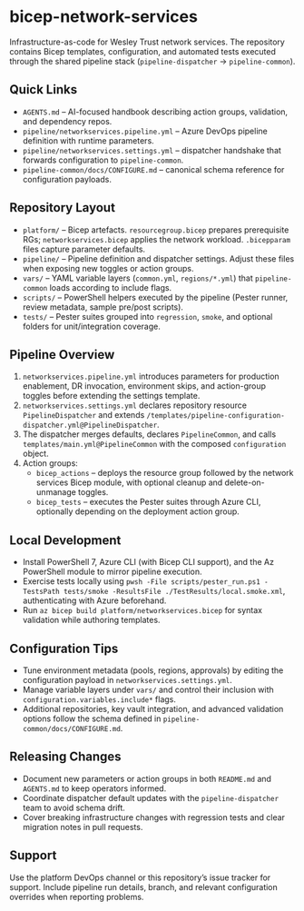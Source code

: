# bicep-network-services

Infrastructure-as-code for Wesley Trust network services. The repository contains Bicep templates, configuration, and automated tests executed through the shared pipeline stack (`pipeline-dispatcher` -> `pipeline-common`).

## Quick Links
- `AGENTS.md` – AI-focused handbook describing action groups, validation, and dependency repos.
- `pipeline/networkservices.pipeline.yml` – Azure DevOps pipeline definition with runtime parameters.
- `pipeline/networkservices.settings.yml` – dispatcher handshake that forwards configuration to `pipeline-common`.
- `pipeline-common/docs/CONFIGURE.md` – canonical schema reference for configuration payloads.

## Repository Layout
- `platform/` – Bicep artefacts. `resourcegroup.bicep` prepares prerequisite RGs; `networkservices.bicep` applies the network workload. `.bicepparam` files capture parameter defaults.
- `pipeline/` – Pipeline definition and dispatcher settings. Adjust these files when exposing new toggles or action groups.
- `vars/` – YAML variable layers (`common.yml`, `regions/*.yml`) that `pipeline-common` loads according to include flags.
- `scripts/` – PowerShell helpers executed by the pipeline (Pester runner, review metadata, sample pre/post scripts).
- `tests/` – Pester suites grouped into `regression`, `smoke`, and optional folders for unit/integration coverage.

## Pipeline Overview
1. `networkservices.pipeline.yml` introduces parameters for production enablement, DR invocation, environment skips, and action-group toggles before extending the settings template.
2. `networkservices.settings.yml` declares repository resource `PipelineDispatcher` and extends `/templates/pipeline-configuration-dispatcher.yml@PipelineDispatcher`.
3. The dispatcher merges defaults, declares `PipelineCommon`, and calls `templates/main.yml@PipelineCommon` with the composed `configuration` object.
4. Action groups:
   - `bicep_actions` – deploys the resource group followed by the network services Bicep module, with optional cleanup and delete-on-unmanage toggles.
   - `bicep_tests` – executes the Pester suites through Azure CLI, optionally depending on the deployment action group.

## Local Development
- Install PowerShell 7, Azure CLI (with Bicep CLI support), and the Az PowerShell module to mirror pipeline execution.
- Exercise tests locally using `pwsh -File scripts/pester_run.ps1 -TestsPath tests/smoke -ResultsFile ./TestResults/local.smoke.xml`, authenticating with Azure beforehand.
- Run `az bicep build platform/networkservices.bicep` for syntax validation while authoring templates.

## Configuration Tips
- Tune environment metadata (pools, regions, approvals) by editing the configuration payload in `networkservices.settings.yml`.
- Manage variable layers under `vars/` and control their inclusion with `configuration.variables.include*` flags.
- Additional repositories, key vault integration, and advanced validation options follow the schema defined in `pipeline-common/docs/CONFIGURE.md`.

## Releasing Changes
- Document new parameters or action groups in both `README.md` and `AGENTS.md` to keep operators informed.
- Coordinate dispatcher default updates with the `pipeline-dispatcher` team to avoid schema drift.
- Cover breaking infrastructure changes with regression tests and clear migration notes in pull requests.

## Support
Use the platform DevOps channel or this repository’s issue tracker for support. Include pipeline run details, branch, and relevant configuration overrides when reporting problems.
